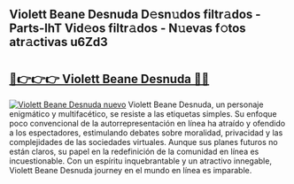 ## Violett Beane Desnuda D𝚎sn𝚞dos filtr𝚊dos - Parts-lhT Vid𝚎os filtr𝚊dos - N𝚞evas f𝚘tos atr𝚊ctivas u6Zd3

# <h2><a href="http://mb5ct3j.tromn.icu/?c=Violett+Beane+Desnuda">🔗👉👉👉 Violett Beane Desnuda 🔗🔗</a></h2>

[![Violett Beane Desnuda nuevo](https://i.imgur.com/pEAQMta.gif)](http://mb5ct3j.tromn.icu/?c=Violett+Beane+Desnuda)
Violett Beane Desnuda, un personaje enigmático y multifacético, se resiste a las etiquetas simples. Su enfoque poco convencional de la autorrepresentación en línea ha atraído y ofendido a los espectadores, estimulando debates sobre moralidad, privacidad y las complejidades de las sociedades virtuales. Aunque sus planes futuros no están claros, su papel en la redefinición de la comunidad en línea es incuestionable. Con un espíritu inquebrantable y un atractivo innegable, Violett Beane Desnuda journey en el mundo en línea es imparable.

